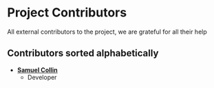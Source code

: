 # Project Contributors

All external contributors to the project, we are grateful for all their help

## Contributors sorted alphabetically

- **[Samuel Collin](https://gitlab.tech.orange/samuel.collin)**
  - Developer
